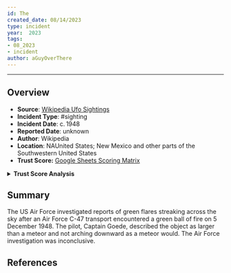 ```yaml
---
id: The
created_date: 08/14/2023
type: incident
year:  2023
tags:
- 08_2023
- incident
author: aGuyOverThere
---
```


----

## Overview

- **Source**: [Wikipedia Ufo Sightings](https://en.wikipedia.org/wiki/List_of_reported_UFO_sightings)
- **Incident Type**: #sighting
- **Incident Date**: c. 1948
- **Reported Date**: unknown
- **Author**: Wikipedia
- **Location**: N​AUnited States; New Mexico and other parts of the Southwestern United States
- **Trust Score:** [Google Sheets Scoring Matrix](https://docs.google.com/spreadsheets/d/1CUarxE7P1cPwgWXwJzzeWnZGm1c6Wp2Ttazdt3VPM_s/edit?usp=sharing)

<details>
<summary><b>Trust Score Analysis</b></summary>
<IMG src="https://publish-01.obsidian.md/access/1c31a6f93f82a49b0a9eb31193d6cdec/_images/" alt="Trust Score"/>
</details>

## Summary

The US Air Force investigated reports of green flares streaking across the sky after an Air Force C-47 transport encountered a green ball of fire on 5 December 1948. The pilot, Captain Goede, described the object as larger than a meteor and not arching downward as a meteor would. The Air Force investigation was inconclusive.

## References
